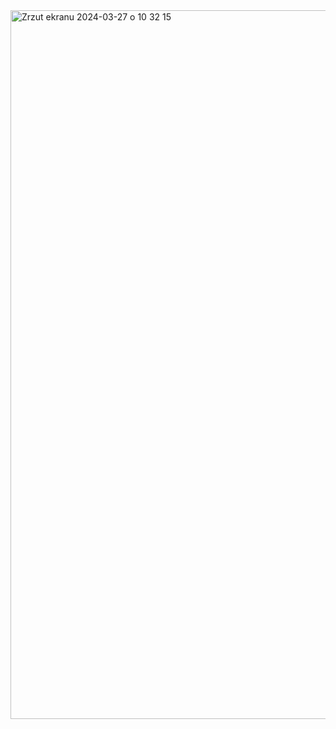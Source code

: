 <img width="1134" alt="Zrzut ekranu 2024-03-27 o 10 32 15" src="https://github.com/MegaRoboNinja/Flight-Tracker/assets/131467705/c94723c9-2fac-4099-b9dd-68cf26e7e642">
